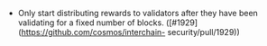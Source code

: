 - Only start distributing rewards to validators after they have been validating
  for a fixed number of blocks. ([\#1929](https://github.com/cosmos/interchain-
  security/pull/1929))